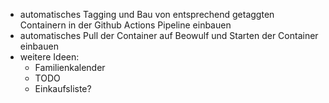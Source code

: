 - automatisches Tagging und Bau von entsprechend getaggten Containern in der Github Actions Pipeline einbauen
- automatisches Pull der Container auf Beowulf und Starten der Container einbauen
- weitere Ideen:
    - Familienkalender
    - TODO
    - Einkaufsliste?
